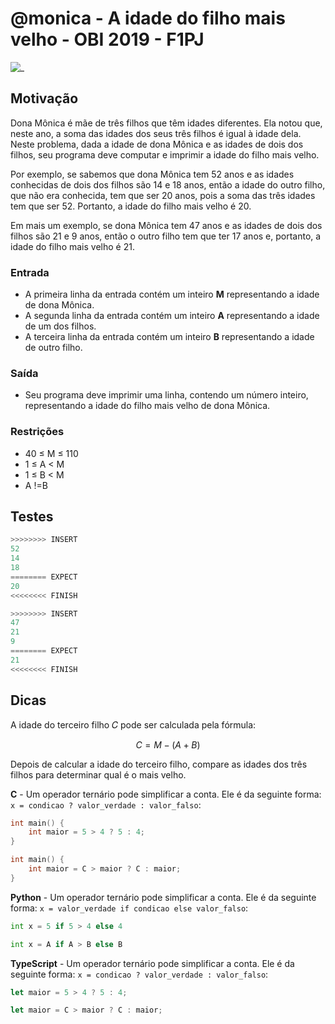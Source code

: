 # @monica - A idade do filho mais velho - OBI 2019 - F1PJ

![_](cover.jpg)

## Motivação

Dona Mônica é mãe de três filhos que têm idades diferentes. Ela notou que, neste ano, a soma das idades dos seus três filhos é igual à idade dela. Neste problema, dada a idade de dona Mônica e as idades de dois dos filhos, seu programa deve computar e imprimir a idade do filho mais velho.

Por exemplo, se sabemos que dona Mônica tem 52 anos e as idades conhecidas de dois dos filhos são 14 e 18 anos, então a idade do outro filho, que não era conhecida, tem que ser 20 anos, pois a soma das três idades tem que ser 52. Portanto, a idade do filho mais velho é 20.

Em mais um exemplo, se dona Mônica tem 47 anos e as idades de dois dos filhos são 21 e 9 anos, então o outro filho tem que ter 17 anos e, portanto, a idade do filho mais velho é 21.

### Entrada

- A primeira linha da entrada contém um inteiro **M** representando a idade de dona Mônica.  
- A segunda linha da entrada contém um inteiro **A** representando a idade de um dos filhos.
- A terceira linha da entrada contém um inteiro **B** representando a idade de outro filho.

### Saída

- Seu programa deve imprimir uma linha, contendo um número inteiro, representando a idade do filho mais velho de dona Mônica.

### Restrições

- 40 ≤ M ≤ 110
- 1 ≤ A < M
- 1 ≤ B < M
- A !=B

## Testes

```py
>>>>>>>> INSERT
52
14
18
======== EXPECT
20
<<<<<<<< FINISH
```

```py
>>>>>>>> INSERT
47
21
9
======== EXPECT
21
<<<<<<<< FINISH

```

## Dicas

A idade do terceiro filho 𝐶 pode ser calculada pela fórmula:

$$C = M - (A + B)$$

Depois de calcular a idade do terceiro filho, compare as idades dos três filhos para determinar qual é o mais velho.

**C** - Um operador ternário pode simplificar a conta. Ele é da seguinte forma:
`x = condicao ? valor_verdade : valor_falso`:

```c
int main() {
    int maior = 5 > 4 ? 5 : 4;    
}  
```

```c
int main() {
    int maior = C > maior ? C : maior;    
}  
```

**Python** -  Um operador ternário pode simplificar a conta. Ele é da seguinte forma:
`x = valor_verdade if condicao else valor_falso`:

```py
int x = 5 if 5 > 4 else 4
```

```py
int x = A if A > B else B
```

**TypeScript** - Um operador ternário pode simplificar a conta. Ele é da seguinte forma:
`x = condicao ? valor_verdade : valor_falso`:

```ts
let maior = 5 > 4 ? 5 : 4;
```

```ts
let maior = C > maior ? C : maior;  
```
